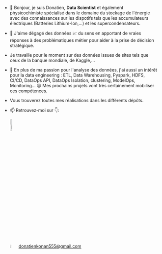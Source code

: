 - 👋 Bonjour, je suis Donatien, **Data Scientist** et également physicochimiste spécialisé dans le domaine du stockage de l'énergie avec des connaissances sur les dispotifs tels que les accumulateurs électriques (Batteries Lithium-Ion,...) et les supercondensateurs.

- 👀 J'aime dégagé des données :chart_with_upwards_trend: du sens en apportant de vraies réponses à des problématiques métier pour aider à la prise de décision stratégique.

- Je travaille pour le moment sur des données issues de sites tels que ceux de la banque mondiale, de Kaggle,...

- 💞️ En plus de ma passion pour l'analyse des données, j'ai aussi un intérêt pour la data engineering : ETL, Data Warehousing, Pyspark, HDFS, CI/CD, DataOps API, DataOps Isolation, clustering, ModelOps, Monitoring... :heart_eyes: Mes prochains projets vont très certainement mobiliser ces compétences.

- Vous trouverez toutes mes réalisations dans les différents dépôts.

- 📫 Retrouvez-moi sur 👇:

     <a href="https://www.linkedin.com/in/donatien-konan-75368312a/"/>
     <img alt="hyperlien Linkedin" src="https://blog.waalaxy.com/wp-content/uploads/2021/01/Linkedin-Logo-2048x1280.png" width="10%" height="10%" title="hyperlien vers mon profil linkedin">
     </a>
  
     <img alt="donatienkonan555@gmail.com" src="https://static4.depositphotos.com/1018414/325/i/600/depositphotos_3255674-stock-photo-email-sign-blue-glass.jpg" width="5%" height="5%" title="email : "> donatienkonan555@gmail.com
     
<!---:wave: 
ONOKANA8/ONOKANA8 is a ✨ special ✨ repository because its `README.md` (this file) appears on your GitHub profile.
You can click the Preview link to take a look at your changes.
--->
